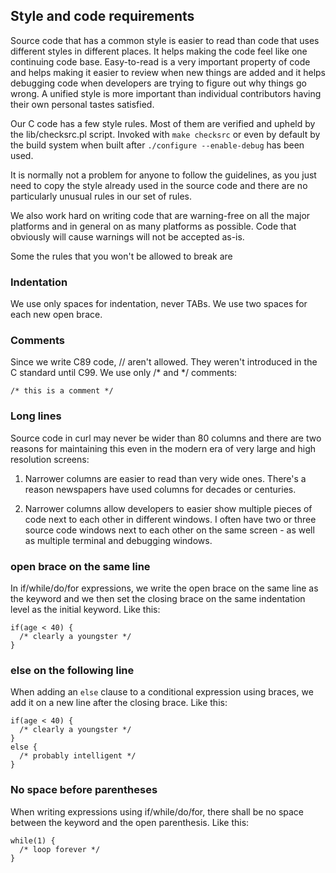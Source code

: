 ## Style and code requirements

Source code that has a common style is easier to read than code that uses
different styles in different places. It helps making the code feel like one
continuing code base. Easy-to-read is a very important property of code and
helps making it easier to review when new things are added and it helps
debugging code when developers are trying to figure out why things go wrong. A
unified style is more important than individual contributors having their own
personal tastes satisfied.

Our C code has a few style rules. Most of them are verified and upheld by the
lib/checksrc.pl script. Invoked with `make checksrc` or even by default by the
build system when built after `./configure --enable-debug` has been used.

It is normally not a problem for anyone to follow the guidelines, as you just
need to copy the style already used in the source code and there are no
particularly unusual rules in our set of rules.

We also work hard on writing code that are warning-free on all the major
platforms and in general on as many platforms as possible. Code that obviously
will cause warnings will not be accepted as-is.

Some the rules that you won't be allowed to break are

### Indentation

We use only spaces for indentation, never TABs. We use two spaces for each new
open brace.

### Comments

Since we write C89 code, // aren't allowed. They weren't introduced in the C
standard until C99. We use only /* and */ comments:

    /* this is a comment */

### Long lines

Source code in curl may never be wider than 80 columns and there are two
reasons for maintaining this even in the modern era of very large and high
resolution screens:

1. Narrower columns are easier to read than very wide ones. There's a reason
   newspapers have used columns for decades or centuries.

2. Narrower columns allow developers to easier show multiple pieces of code
   next to each other in different windows. I often have two or three source
   code windows next to each other on the same screen - as well as multiple
   terminal and debugging windows.

### open brace on the same line

In if/while/do/for expressions, we write the open brace on the same line as
the keyword and we then set the closing brace on the same indentation level as
the initial keyword. Like this:

    if(age < 40) {
      /* clearly a youngster */
    }

### else on the following line

When adding an `else` clause to a conditional expression using braces, we add
it on a new line after the closing brace. Like this:

    if(age < 40) {
      /* clearly a youngster */
    }
    else {
      /* probably intelligent */
    }

### No space before parentheses

When writing expressions using if/while/do/for, there shall be no space
between the keyword and the open parenthesis. Like this:

    while(1) {
      /* loop forever */
    }
